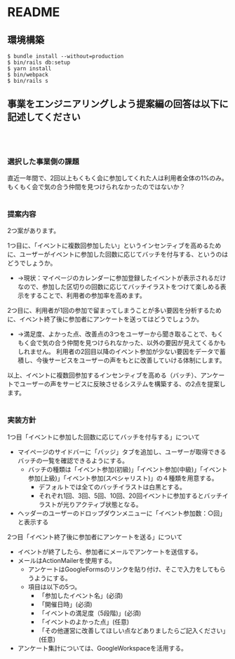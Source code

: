 # README

## 環境構築
```
$ bundle install --without=production
$ bin/rails db:setup
$ yarn install
$ bin/webpack
$ bin/rails s
```

## 事業をエンジニアリングしよう提案編の回答は以下に記述してください
<br>
<br>

### **選択した事業側の課題**

直近一年間で、2回以上もくもく会に参加してくれた人は利用者全体の1%のみ。もくもく会で気の合う仲間を見つけられなかったのではないか？
<br>
<br>

###  **提案内容**

2つ案があります。

1つ目に、「イベントに複数回参加したい」というインセンティブを高めるために、ユーザーがイベントに参加した回数に応じてバッチを付与する、というのはどうでしょうか。

- →現状：マイページのカレンダーに参加登録したイベントが表示されるだけなので、参加した区切りの回数に応じてバッチイラストをつけて楽しめる表示をすることで、利用者の参加率を高めます。

2つ目に、利用者が1回の参加で留まってしまうことが多い要因を分析するために、イベント終了後に参加者にアンケートを送ってはどうでしょうか。

- →満足度、よかった点、改善点の3つをユーザーから聞き取ることで、もくもく会で気の合う仲間を見つけられなかった、以外の要因が見えてくるかもしれません。
利用者の2回目以降のイベント参加が少ない要因をデータで蓄積し、今後サービスをユーザーの声をもとに改善していける体制にします。


以上、イベントに複数回参加するインセンティブを高める（バッチ）、アンケートでユーザーの声をサービスに反映させるシステムを構築する、の2点を提案します。
<br>
<br>

### 実装方針

1つ目「イベントに参加した回数に応じてバッチを付与する」について

- マイページのサイドバーに「バッジ」タブを追加し、ユーザーが取得できるバッチの一覧を確認できるようにする。
    - バッチの種類は「イベント参加(初級)」「イベント参加(中級)」「イベント参加(上級)」「イベント参加(スペシャリスト)」の４種類を用意する。
        - デフォルトでは全てのバッチイラストは白黒とする。
        - それぞれ1回、3回、5回、10回、20回イベントに参加するとバッチイラストが光りアクティブ状態となる。
- ヘッダーのユーザーのドロップダウンメニューに「イベント参加数：○回」と表示する

2つ目「イベント終了後に参加者にアンケートを送る」について

- イベントが終了したら、参加者にメールでアンケートを送信する。
- メールはActionMailerを使用する。
    - アンケートはGoogleFormsのリンクを貼り付け、そこで入力をしてもらうようにする。
    - 項目は以下の5つ。
        - 「参加したイベント名」(必須)
        - 「開催日時」(必須)
        - 「イベントの満足度（5段階)」(必須)
        - 「イベントのよかった点」(任意)
        - 「その他運営に改善してほしい点などありましたらご記入ください」(任意)
- アンケート集計については、GoogleWorkspaceを活用する。

